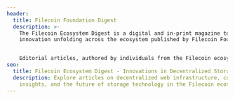 ```yaml
---
header:
  title: Filecoin Foundation Digest
  description: >-
    The Filecoin Ecosystem Digest is a digital and in-print magazine to showcase
    innovation unfolding across the ecosystem published by Filecoin Foundation.


    Editorial articles, authored by individuals from the Filecoin ecosystem, will dive into the challenges of our current internet infrastructure, explore experiences and learnings within the community, and share visions for how decentralization and decentralized storage are creating the foundation for a better web.
seo:
  title: Filecoin Ecosystem Digest - Innovations in Decentralized Storage
  description: Explore articles on decentralized web infrastructure, community
    insights, and the future of storage technology in the Filecoin ecosystem.
---
```

